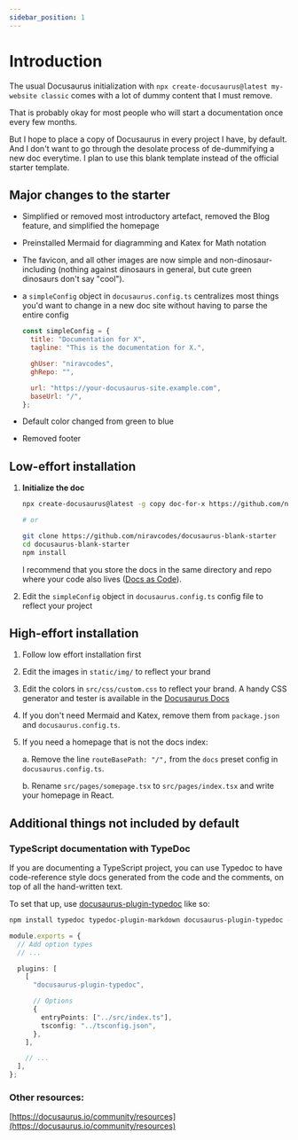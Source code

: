 ```yaml
---
sidebar_position: 1
---
```


# Introduction

The usual Docusaurus initialization with `npx create-docusaurus@latest my-website classic`
comes with a lot of dummy content that I must remove.

That is probably okay for most people who will start a documentation once every few months.

But I hope to place a copy of Docusaurus in every project I have, by default. And I don't want to go
through the desolate process of de-dummifying a new doc everytime. I plan to use this blank
template instead of the official starter template.

## Major changes to the starter

- Simplified or removed most introductory artefact, removed the Blog feature, and simplified the homepage
- Preinstalled Mermaid for diagramming and Katex for Math notation
- The favicon, and all other images are now simple and non-dinosaur-including (nothing against dinosaurs in general,
  but cute green dinosaurs don't say "cool").
- a `simpleConfig` object in `docusaurus.config.ts` centralizes most things you'd want to change in a
  new doc site without having to parse the entire config

  ```js
  const simpleConfig = {
    title: "Documentation for X",
    tagline: "This is the documentation for X.",

    ghUser: "niravcodes",
    ghRepo: "",

    url: "https://your-docusaurus-site.example.com",
    baseUrl: "/",
  };
  ```

- Default color changed from green to blue
- Removed footer

## Low-effort installation

1. **Initialize the doc**

   ```bash
   npx create-docusaurus@latest -g copy doc-for-x https://github.com/niravcodes/docusaurus-blank-starter

   # or

   git clone https://github.com/niravcodes/docusaurus-blank-starter
   cd docusaurus-blank-starter
   npm install
   ```

   I recommend that you store the docs in the same directory and repo where your code also lives ([Docs as Code]).

[Docs as Code]: https://www.writethedocs.org/guide/docs-as-code/

2. Edit the `simpleConfig` object in `docusaurus.config.ts` config file to reflect your project

## High-effort installation

1. Follow low effort installation first
2. Edit the images in `static/img/` to reflect your brand
3. Edit the colors in `src/css/custom.css` to reflect your brand. A handy CSS generator and tester is available
   in the [Docusaurus Docs](https://docusaurus.io/docs/styling-layout#styling-your-site-with-infima)
4. If you don't need Mermaid and Katex, remove them from `package.json` and `docusaurus.config.ts`.
5. If you need a homepage that is not the docs index:

   a. Remove the line `routeBasePath: "/",` from the `docs` preset config in `docusaurus.config.ts`.

   b. Rename `src/pages/somepage.tsx` to `src/pages/index.tsx` and write your homepage in React.

## Additional things not included by default

### TypeScript documentation with TypeDoc

If you are documenting a TypeScript project, you can use Typedoc to have code-reference style docs generated from
the code and the comments, on top of all the hand-written text.

To set that up, use [docusaurus-plugin-typedoc] like so:

```bash
npm install typedoc typedoc-plugin-markdown docusaurus-plugin-typedoc --save-dev
```

```typescript title="docusaurus.config.ts"
module.exports = {
  // Add option types
  // ...

  plugins: [
    [
      "docusaurus-plugin-typedoc",

      // Options
      {
        entryPoints: ["../src/index.ts"],
        tsconfig: "../tsconfig.json",
      },
    ],

    // ...
  ],
};
```

[docusaurus-plugin-typedoc]: https://typedoc-plugin-markdown.org/plugins/docusaurus

### Other resources:

[https://docusaurus.io/community/resources](https://docusaurus.io/community/resources)